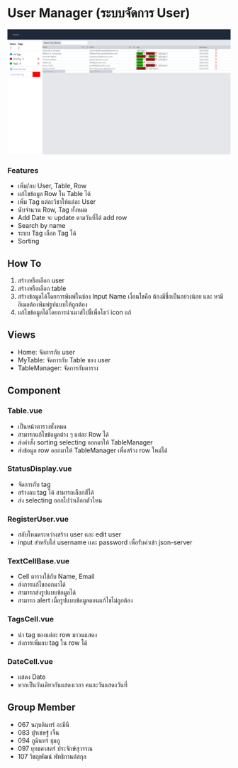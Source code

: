 # User Manager (ระบบจัดการ User)
![Page Screenshot][screenshot]
### Features
- เพิ่ม/ลบ User, Table, Row
- แก้ไขข้อมูล Row ใน Table ได้
- เพิ่ม Tag แต่ละวิชาให้แต่ละ User
- นับจำนวน Row, Tag ทั้งหมด
- Add Date จะ update ตามวันที่ได้ add row
- Search by name
- ระบบ Tag เลือก Tag ได้
- Sorting


## How To 
1. สร้างหรือเลือก user
2. สร้างหรือเลือก table
3. สร้างข้อมูลได้โดยการพิมพ์ในช่อง Input Name เงื่อนไขคือ ต้องมีขื่อเป็นอย่างน้อย และ หามีอีเมลต้องพิมพ์รูปแบบให้ถูกต้อง
4. แก้ไขข้อมูลได้โดยการนำเมาส์ไปชี้เพื่อโชว์ icon แก้

## Views
- Home: จัดการกับ user
- MyTable: จัดการกับ Table ของ user
- TableManager: จัดการกับตาราง

## Component
### Table.vue
- เป็นหน้าตารางทั้งหมด
- สามารถแก้ไขข้อมูลต่าง ๆ แต่ละ Row ได้
- ส่งคำสั่ง sorting selecting ออกมาให้ TableManager
- ส่งข้อมูล row ออกมาให้ TableManager เพื่อสร้าง row ใหม่ได้
### StatusDisplay.vue
- จัดการกับ tag
- สร้างลบ tag ได้ สามารถเลือกสีได้
- ส่ง selecting ออกไปว่าเลือกตัวไหน
### RegisterUser.vue
- สลับโหมดระหว่างสร้าง user เเละ edit user
- input สำหรับใส่ username เเละ password เพื่อรับค่าเข้า json-server
### TextCellBase.vue
- Cell ตารางใช้กับ Name, Email
- ส่งการแก้ไขออกมาได้
- สามารถส่งรูปแบบข้อมูลได้
- สามารถ alert เมื่อรูปแบบข้อมูลตอนแก้ไขไม่ถูกต้อง

### TagsCell.vue
- นำ tag ของแต่ละ row มาวนแสดง
- ส่งการเพิ่มลบ tag ใน row ได้

### DateCell.vue
- แสดง Date
- หากเป็นวันเดียวกันแสดงเวลา คนละวันแสดงวันที่

## Group Member
- 067 นฤบดินทร์ อะมีนี 
- 083 ปุรเชษฐ์ เจิ้น
- 094 ภูมินทร์ ชุมภู
- 097 ยุทธศาสตร์ ประจักษ์สุวรรณ
- 107 วิชญพัฒน์ พัทธิกานต์สกุล


[screenshot]: ./img/screenshot.png
